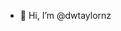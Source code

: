 - 👋 Hi, I’m @dwtaylornz
<!---
dwtaylornz/dwtaylornz is a ✨ special ✨ repository because its `README.md` (this file) appears on your GitHub profile.
You can click the Preview link to take a look at your changes.
--->
